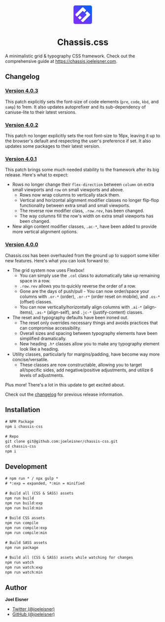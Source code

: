 <p align="center"><img alt="Chassis.css icon" src="images/icon.png?raw=true" width="60" /></p>
<h1 align="center">Chassis.css</h1>

A minimalistic grid & typography CSS framework. Check out the comprehensive guide at https://chassis.joeleisner.com.

## Changelog

### [Version 4.0.3](https://github.com/joeleisner/chassis-css/releases/tag/v4.0.3)
This patch explicitly sets the font-size of code elements (`pre`, `code`, `kbd`, and `samp`) to 1rem. It also updates autoprefixer and its sub-dependency of caniuse-lite to their latest versions.

### [Version 4.0.2](https://github.com/joeleisner/chassis-css/releases/tag/v4.0.2)
This patch no longer explicitly sets the root font-size to 16px, leaving it up to the browser's default and respecting the user's preference if set. It also updates some packages to their latest version.

### [Version 4.0.1](https://github.com/joeleisner/chassis-css/releases/tag/v4.0.1)
This patch brings some much needed stability to the framework after its big release. Here's what to expect:

* Rows no longer change their `flex-direction` between `column` on extra small viewports and `row` on small viewports and above.
    * Rows now wrap columns to vertically stack them.
    * Vertical and horizontal alignment modifier classes no longer flip-flop functionality between extra small and small viewports.
    * The reverse row modifier class, `.row.rev`, has been changed.
    * The way columns fill the row's width on extra small viewports has been changed.
* New align content modifier classes, `.ac-*`, have been added to provide more vertical alignment options.

### [Version 4.0.0](https://github.com/joeleisner/chassis-css/releases/tag/v4.0.0)
Chassis.css has been overhauled from the ground up to support some killer new features. Here's what you can look forward to:

* The grid system now uses Flexbox!
    * You can simply use the `.col` class to automatically take up remaining space in a row.
    * `.row.rev` allows you to quickly reverse the order of a row.
    * Gone are the days of push/pull - You can now order/space your columns with `.or-*` (order), `.or-r*` (order reset on mobile), and `.os-*` (offset) classes.
    * You can now vertically/horizontally align columns with `.ai-*` (align-items), `.as-*` (align-self), and `.jc-*` (justify-content) classes.
* The reset and typography defaults have been ironed out.
    * The reset only overrides necessary things and avoids practices that can compromise accessibility.
    * Overall sizes and spacing between typography elements have been simplified dramatically.
    * New heading `.h*` classes allow you to make any typography element look like a heading.
* Utility classes, particularly for margins/padding, have become way more concise/versatile.
    * These classes are now constructable, allowing you to target all/specific sides, add negative/positive adjustments, and utilize 6 levels of adjustments.

Plus more! There's a lot in this update to get excited about.

Check out the [changelog](changelog.md) for previous release information.

## Installation
```shell
# NPM Package
npm i chassis-css

# Repo
git clone git@github.com:joeleisner/chassis-css.git
cd chassis-css
npm i
```

## Development
```shell
# npm run * / npx gulp *
# *:exp = expanded, *:min = minified

# Build all (CSS & SASS) assets
npm run build
npm run build:exp
npm run build:min

# Build CSS assets
npm run compile
npm run compile:exp
npm run compile:min

# Build SASS assets
npm run package

# Build all (CSS & SASS) assets while watching for changes
npm run watch
npm run watch:exp
npm run watch:min
```

## Author
**Joel Eisner**
* [Twitter (@joeleisner)](https://twitter.com/joeleisner)
* [GitHub (@joeleisner)](https://github.com/joeleisner)
